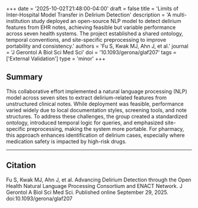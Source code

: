 +++
date = '2025-10-02T21:48:00-04:00'
draft = false
title = 'Limits of Inter-Hospital Model Transfer in Delirium Detection'
description = 'A multi-institution study deployed an open-source NLP model to detect delirium features from EHR notes, achieving feasible but variable performance across seven health systems. The project established a shared ontology, temporal conventions, and site-specific preprocessing to improve portability and consistency.'
authors = 'Fu S, Kwak MJ, Ahn J, et al.'
journal = 'J Gerontol A Biol Sci Med Sci'
doi = '10.1093/gerona/glaf207'
tags = ['External Validation']
type = 'minor'
+++

## Summary  
This collaborative effort implemented a natural language processing (NLP) model across seven sites to extract delirium-related features from unstructured clinical notes. While deployment was feasible, performance varied widely due to local documentation styles, screening tools, and note structures. To address these challenges, the group created a standardized ontology, introduced temporal logic for queries, and emphasized site-specific preprocessing, making the system more portable. For pharmacy, this approach enhances identification of delirium cases, especially where medication safety is impacted by high-risk drugs.

---

## Citation  
Fu S, Kwak MJ, Ahn J, et al. Advancing Delirium Detection through the Open Health Natural Language Processing Consortium and ENACT Network. J Gerontol A Biol Sci Med Sci. Published online September 29, 2025. doi:10.1093/gerona/glaf207

